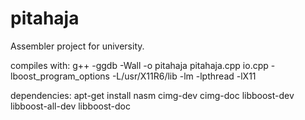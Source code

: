 pitahaja
========

Assembler project for university.

compiles with:
g++ -ggdb -Wall -o pitahaja pitahaja.cpp io.cpp -lboost_program_options -L/usr/X11R6/lib -lm -lpthread -lX11

dependencies:
apt-get install nasm cimg-dev cimg-doc libboost-dev libboost-all-dev libboost-doc
